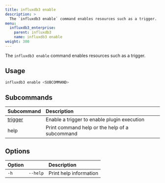 ```yaml
---
title: influxdb3 enable
description: >
  The `influxdb3 enable` command enables resources such as a trigger.
menu:
  influxdb3_enterprise:
    parent: influxdb3
    name: influxdb3 enable
weight: 300
---
```


The `influxdb3 enable` command enables resources such as a trigger.

## Usage

<!--pytest.mark.skip-->

```bash
influxdb3 enable <SUBCOMMAND>
```

## Subcommands

| Subcommand                                                               | Description                                    |
| :----------------------------------------------------------------------- | :--------------------------------------------- |
| [trigger](/influxdb3/enterprise/reference/cli/influxdb3/enable/trigger/) | Enable a trigger to enable plugin execution    |
| help                                                                     | Print command help or the help of a subcommand |

## Options

| Option |          | Description            |
| :----- | :------- | :--------------------- |
| `-h`   | `--help` | Print help information |
